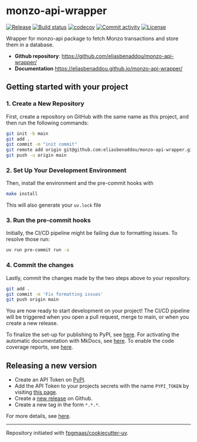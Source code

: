 # monzo-api-wrapper

[![Release](https://img.shields.io/github/v/release/eliasbenaddou/monzo-api-wrapper)](https://img.shields.io/github/v/release/eliasbenaddou/monzo-api-wrapper)
[![Build status](https://img.shields.io/github/actions/workflow/status/eliasbenaddou/monzo-api-wrapper/main.yml?branch=main)](https://github.com/eliasbenaddou/monzo-api-wrapper/actions/workflows/main.yml?query=branch%3Amain)
[![codecov](https://codecov.io/gh/eliasbenaddou/monzo-api-wrapper/branch/main/graph/badge.svg)](https://codecov.io/gh/eliasbenaddou/monzo-api-wrapper)
[![Commit activity](https://img.shields.io/github/commit-activity/m/eliasbenaddou/monzo-api-wrapper)](https://img.shields.io/github/commit-activity/m/eliasbenaddou/monzo-api-wrapper)
[![License](https://img.shields.io/github/license/eliasbenaddou/monzo-api-wrapper)](https://img.shields.io/github/license/eliasbenaddou/monzo-api-wrapper)

Wrapper for monzo-api package to fetch Monzo transactions and store them in a database.

- **Github repository**: <https://github.com/eliasbenaddou/monzo-api-wrapper/>
- **Documentation** <https://eliasbenaddou.github.io/monzo-api-wrapper/>

## Getting started with your project

### 1. Create a New Repository

First, create a repository on GitHub with the same name as this project, and then run the following commands:

```bash
git init -b main
git add .
git commit -m "init commit"
git remote add origin git@github.com:eliasbenaddou/monzo-api-wrapper.git
git push -u origin main
```

### 2. Set Up Your Development Environment

Then, install the environment and the pre-commit hooks with

```bash
make install
```

This will also generate your `uv.lock` file

### 3. Run the pre-commit hooks

Initially, the CI/CD pipeline might be failing due to formatting issues. To resolve those run:

```bash
uv run pre-commit run -a
```

### 4. Commit the changes

Lastly, commit the changes made by the two steps above to your repository.

```bash
git add .
git commit -m 'Fix formatting issues'
git push origin main
```

You are now ready to start development on your project!
The CI/CD pipeline will be triggered when you open a pull request, merge to main, or when you create a new release.

To finalize the set-up for publishing to PyPI, see [here](https://fpgmaas.github.io/cookiecutter-uv/features/publishing/#set-up-for-pypi).
For activating the automatic documentation with MkDocs, see [here](https://fpgmaas.github.io/cookiecutter-uv/features/mkdocs/#enabling-the-documentation-on-github).
To enable the code coverage reports, see [here](https://fpgmaas.github.io/cookiecutter-uv/features/codecov/).

## Releasing a new version

- Create an API Token on [PyPI](https://pypi.org/).
- Add the API Token to your projects secrets with the name `PYPI_TOKEN` by visiting [this page](https://github.com/eliasbenaddou/monzo-api-wrapper/settings/secrets/actions/new).
- Create a [new release](https://github.com/eliasbenaddou/monzo-api-wrapper/releases/new) on Github.
- Create a new tag in the form `*.*.*`.

For more details, see [here](https://fpgmaas.github.io/cookiecutter-uv/features/cicd/#how-to-trigger-a-release).

---

Repository initiated with [fpgmaas/cookiecutter-uv](https://github.com/fpgmaas/cookiecutter-uv).
